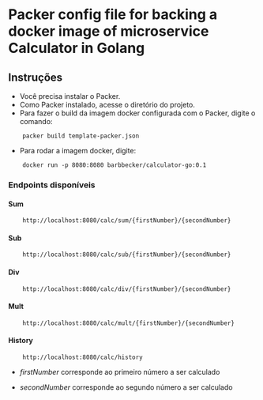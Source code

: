 # Packer config file for backing a docker image of microservice Calculator in Golang

## Instruções

- Você precisa instalar o Packer.
- Como Packer instalado, acesse o diretório do projeto.
- Para fazer o build da imagem docker configurada com o Packer, digite o comando:

```
    packer build template-packer.json
```

- Para rodar a imagem docker, digite:

```
    docker run -p 8080:8080 barbbecker/calculator-go:0.1
```

### Endpoints disponíveis

#### Sum

```
    http://localhost:8080/calc/sum/{firstNumber}/{secondNumber}
```

#### Sub

```
    http://localhost:8080/calc/sub/{firstNumber}/{secondNumber}
```

#### Div

```
    http://localhost:8080/calc/div/{firstNumber}/{secondNumber}
```

#### Mult

```
    http://localhost:8080/calc/mult/{firstNumber}/{secondNumber}
```

#### History

```
    http://localhost:8080/calc/history
```

- *firstNumber* corresponde ao primeiro número a ser calculado

- *secondNumber* corresponde ao segundo número a ser calculado